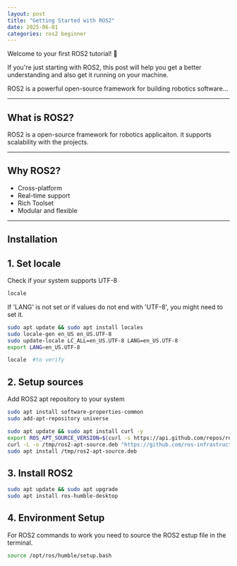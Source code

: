 ```yaml
---
layout: post
title: "Getting Started with ROS2"
date: 2025-06-01
categories: ros2 beginner
---
```


Welcome to your first ROS2 tutorial! 🚀

If you're just starting with ROS2, this post will help you get a better understanding and also get it running on your machine.

ROS2 is a powerful open-source framework for building robotics software...

---

## What is ROS2?

ROS2 is a open-source framework for robotics applicaiton. it supports scalability with the projects.

---

## Why ROS2?

- Cross-platform
- Real-time support
- Rich Toolset
- Modular and flexible

---

## Installation

## 1. Set locale

Check if your system supports UTF-8
 ```bash
 locale
 ```
 If 'LANG' is not set or if values do not end with 'UTF-8', you might need to set it.

```bash
sudo apt update && sudo apt install locales
sudo locale-gen en_US en_US.UTF-8
sudo update-locale LC_ALL=en_US.UTF-8 LANG=en_US.UTF-8
export LANG=en_US.UTF-8

locale  #to verify 
 ```

## 2. Setup sources

Add ROS2 apt repository to your system

```bash
sudo apt install software-properties-common
sudo add-apt-repository universe
```

```bash
sudo apt update && sudo apt install curl -y
export ROS_APT_SOURCE_VERSION=$(curl -s https://api.github.com/repos/ros-infrastructure/ros-apt-source/releases/latest | grep -F "tag_name" | awk -F\" '{print $4}')
curl -L -o /tmp/ros2-apt-source.deb "https://github.com/ros-infrastructure/ros-apt-source/releases/download/${ROS_APT_SOURCE_VERSION}/ros2-apt-source_${ROS_APT_SOURCE_VERSION}.$(. /etc/os-release && echo $VERSION_CODENAME)_all.deb" # If using Ubuntu derivates use $UBUNTU_CODENAME
sudo apt install /tmp/ros2-apt-source.deb
```
## 3. Install ROS2

```bash
sudo apt update && sudo apt upgrade
sudo apt install ros-humble-desktop
```

## 4. Environment Setup

For ROS2 commands to work you need to source the ROS2 estup file in the terminal.

```bash
source /opt/ros/humble/setup.bash
```
